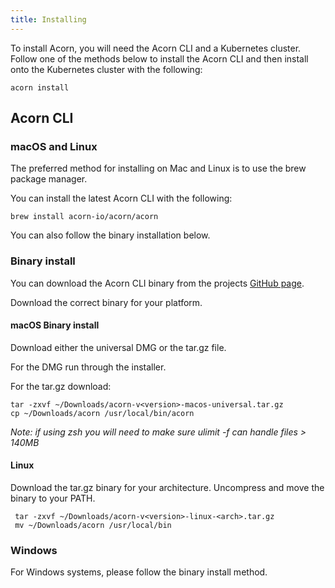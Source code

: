 ```yaml
---
title: Installing
---
```



To install Acorn, you will need the Acorn CLI and a Kubernetes cluster. Follow one of the methods below to install the Acorn CLI and then install onto the Kubernetes cluster with the following:

```shell
acorn install
```

## Acorn CLI

### macOS and Linux

The preferred method for installing on Mac and Linux is to use the brew package manager.

You can install the latest Acorn CLI with the following:

```shell
brew install acorn-io/acorn/acorn
```

You can also follow the binary installation below.

### Binary install

You can download the Acorn CLI binary from the projects [GitHub page](https://github.com/acorn-io/acorn/releases/latest).

Download the correct binary for your platform.

#### macOS Binary install

Download either the universal DMG or the tar.gz file.

For the DMG run through the installer.

For the tar.gz download:

```shell
tar -zxvf ~/Downloads/acorn-v<version>-macos-universal.tar.gz
cp ~/Downloads/acorn /usr/local/bin/acorn
```

 *Note: if using zsh you will need to make sure ulimit -f can handle files > 140MB*

#### Linux

Download the tar.gz binary for your architecture. Uncompress and move the binary to your PATH.

```shell
 tar -zxvf ~/Downloads/acorn-v<version>-linux-<arch>.tar.gz
 mv ~/Downloads/acorn /usr/local/bin
```

### Windows

For Windows systems, please follow the binary install method.
